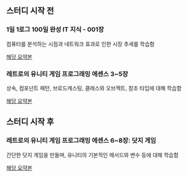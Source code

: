 ## 스터디 시작 전

### 1일 1로그 100일 완성 IT 지식 - 001장

컴퓨터를 분석하는 시점과 네트워크 효과로 인한 시장 추세를 학습함

[해당 요약본](https://github.com/biuwhdle/TIL/blob/main/1%EC%9D%BC%201%EB%A1%9C%EA%B7%B8%20100%EC%9D%BC%20%EC%99%84%EC%84%B1%20IT%EC%A7%80%EC%8B%9D/001.%20%EC%BB%B4%ED%93%A8%ED%84%B0%EC%9D%98%20%EB%85%BC%EB%A6%AC%EC%99%80%20%EA%B5%AC%EC%A1%B0.md)

### 레트로의 유니티 게임 프로그래밍 에센스 3~5장

상속, 컴포넌트 패턴, 브로드캐스팅, 클래스와 오브젝트, 참조 타입에 대해 학습함

[해당 요약본](https://github.com/biuwhdle/TIL/blob/main/%EB%A0%88%ED%8A%B8%EB%A1%9C%EC%9D%98%20%EC%9C%A0%EB%8B%88%ED%8B%B0%20%EA%B2%8C%EC%9E%84%20%ED%94%84%EB%A1%9C%EA%B7%B8%EB%9E%98%EB%B0%8D%20%EC%97%90%EC%84%BC%EC%8A%A4/3~5%EC%9E%A5.md)




## 스터디 시작 후

### 레트로의 유니티 게임 프로그래밍 에센스 6~8장: 닷지 게임

간단한 닷지 게임을 만들며, 유니티의 기본적인 메서드와 변수 등에 대해 학습함

[해당 요약본](https://github.com/biuwhdle/TIL/blob/main/%EB%A0%88%ED%8A%B8%EB%A1%9C%EC%9D%98%20%EC%9C%A0%EB%8B%88%ED%8B%B0%20%EA%B2%8C%EC%9E%84%20%ED%94%84%EB%A1%9C%EA%B7%B8%EB%9E%98%EB%B0%8D%20%EC%97%90%EC%84%BC%EC%8A%A4/6~8%EC%9E%A5.md)
